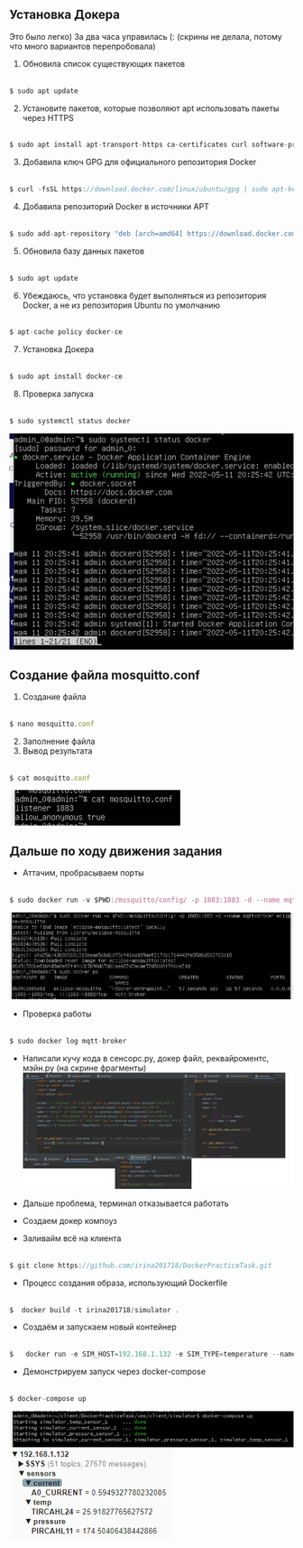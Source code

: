 ## Установка Докера
Это было легко) За два часа управилась (:
(скрины не делала, потому что много вариантов перепробовала)
1. Обновила список существующих пакетов
```javascript

$ sudo apt update

```
2. Установите пакетов, которые позволяют apt использовать пакеты через HTTPS
```javascript

$ sudo apt install apt-transport-https ca-certificates curl software-properties-common

```
3. Добавила ключ GPG для официального репозитория Docker
```javascript

$ curl -fsSL https://download.docker.com/linux/ubuntu/gpg | sudo apt-key add -

```
4. Добавила репозиторий Docker в источники APT
```javascript

$ sudo add-apt-repository "deb [arch=amd64] https://download.docker.com/linux/ubuntu focal stable"

```
5. Обновила базу данных пакетов
```javascript

$ sudo apt update

```
6. Убеждаюсь, что установка будет выполняться из репозитория Docker, а не из репозитория Ubuntu по умолчанию
```javascript

$ apt-cache policy docker-ce

```
7. Установка Докера
```javascript

$ sudo apt install docker-ce

```
8. Проверка запуска
```javascript

$ sudo systemctl status docker

```
![info](/assets/images/Check_Docker.jpg)

## Создание файла mosquitto.conf
1. Создание файла
```javascript

$ nano mosquitto.conf

```
2. Заполнение файла
3. Вывод результата
```javascript

$ cat mosquitto.conf

```
![info](/assets/images/Mosquitto.conf.jpg)

## Дальше по ходу движения задания
- Аттачим, пробрасываем порты
```javascript

$ sudo docker run -v $PWD:/mosquitto/config/ -p 1883:1883 -d --name mqtt-broker eclipse-mosquitto

```
![info](/assets/images/Create.jpg)
- Проверка работы
```javascript

$ sudo docker log mqtt-broker

```
- Написали кучу кода в сенсорс.ру, докер файл, реквайроментс, мэйн.ру (на скрине фрагменты)
![info](/assets/images/Codes.jpg)

- Дальше проблема, терминал отказывается работать 
- Создаем докер компоуз
- Заливайм всё на клиента
```javascript

$ git clone https://github.com/irina201718/DockerPracticeTask.git

```
- Процесс создания образа, использующий Dockerfile
```javascript

$  docker build -t irina201718/simulator .

```
- Создаём и запускаем новый контейнер
```javascript

$   docker run -e SIM_HOST=192.168.1.132 -e SIM_TYPE=temperature --name temperature irina201718/simulator

```
- Демонстрируем запуск через docker-compose
```javascript

$ docker-compose up

```
![info](/assets/images/Git_Bush.jpg)
![info](/assets/images/MQTT.jpg)




